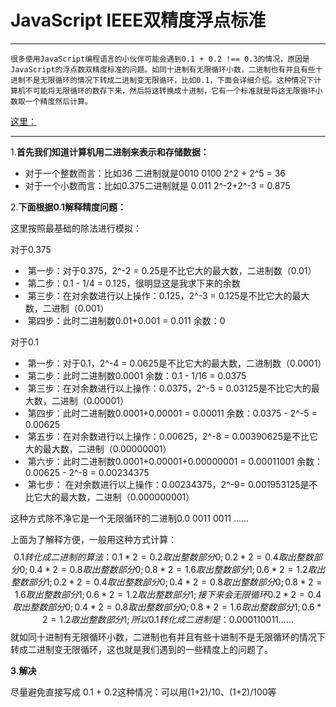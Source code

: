 # JavaScript IEEE双精度浮点标准

------

 	很多使用JavaScript编程语言的小伙伴可能会遇到0.1 + 0.2 !== 0.3的情况，原因是JavaScript的浮点数双精度标准的问题。如同十进制有无限循环小数，二进制也有并且有些十进制不是无限循环的情况下转成二进制变无限循环，比如0.1，下面会详细介绍。这种情况下计算机不可能将无限循环的数存下来，然后将这转换成十进制，它有一个标准就是将这无限循环小数取一个精度然后计算。

[这里：](https://www.cnblogs.com/fsjohnhuang/p/5115672.html)

------

1.**首先我们知道计算机用二进制来表示和存储数据：**

- 对于一个整数而言：比如36 二进制就是0010 0100 2^2 + 2^5 = 36
- 对于一个小数而言：比如0.375二进制就是 0.011 2^-2+2^-3 = 0.875

2.**下面根据0.1解释精度问题：**

这里按照最基础的除法进行模拟：

对于0.375

- ​	第一步：对于0.375，2^-2 = 0.25是不比它大的最大数，二进制数（0.01）
- ​	第二步：0.1 - 1/4 = 0.125，很明显这是我求下来的余数
- ​	第三步：在对余数进行以上操作：0.125，2^-3 = 0.125是不比它大的最大数，二进制（0.001）
- ​	第四步：此时二进制数0.01+0.001 = 0.011 余数：0

对于0.1

- ​	第一步：对于0.1，2^-4 = 0.0625是不比它大的最大数，二进制数（0.0001）
- ​	第二步：此时二进制数0.0001 余数：0.1 - 1/16 = 0.0375
- ​	第三步：在对余数进行以上操作：0.0375，2^-5 = 0.03125是不比它大的最大数，二进制（0.00001）
- ​	第四步：此时二进制数0.0001+0.00001 = 0.00011 余数：0.0375 - 2^-5 = 0.00625
- ​    第五步：在对余数进行以上操作：0.00625，2^-8 = 0.00390625是不比它大的最大数，二进制（0.00000001）
- ​	第六步：此时二进制数0.0001+0.00001+0.00000001 = 0.00011001 余数：0.00625 - 2^-8 = 0.00234375
- ​    第七步： 在对余数进行以上操作：0.00234375，2^-9= 0.001953125是不比它大的最大数，二进制（0.000000001）

这种方式除不净它是一个无限循环的二进制0.0 0011 0011 ......

上面为了解释方便，一般用这种方式计算：
$$
0.1转化成二进制的算法：
0.1*2=0.2取出整数部分0;
0.2*2=0.4取出整数部分0;
0.4*2=0.8取出整数部分0;
0.8*2=1.6取出整数部分1;
0.6*2=1.2取出整数部分1;
0.2*2=0.4取出整数部分0;
0.4*2=0.8取出整数部分0;
0.8*2=1.6取出整数部分1;
0.6*2=1.2取出整数部分1;
接下来会无限循环
0.2*2=0.4取出整数部分0;
0.4*2=0.8取出整数部分0;
0.8*2=1.6取出整数部分1;
0.6*2=1.2取出整数部分1;
所以0.1转化成二进制是：0.0 0011 0011 ......
$$
就如同十进制有无限循环小数，二进制也有并且有些十进制不是无限循环的情况下转成二进制变无限循环，这也就是我们遇到的一些精度上的问题了。

**3.解决**

尽量避免直接写成 0.1 + 0.2这种情况：可以用(1+2)/10、(1+2)/100等


